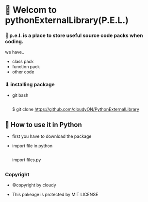 # 👋 Welcom to pythonExternalLibrary(P.E.L.)

### 📣 p.e.l. is a place to store useful source code packs when coding.
we have..

* class pack
* function pack
* other code

### ⬇ installing package 


* git bash
  
  ##
    $ git clone https://github.com/cloudyON/PythonExternalLibrary 
  ##

## 🤔 How to use it in Python
* first you have to download the package

* import file in python
  
  ##
    import files.py
  ##


### Copyright
* ©copyright by cloudy

* This pakeage is protected by MIT LICENSE









